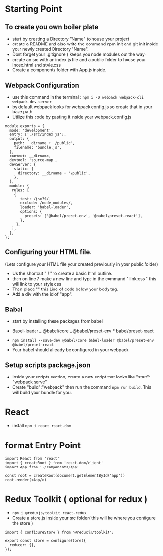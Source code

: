 # Starting Point

## To create you own boiler plate

- start by creating a Directory "Name" to house your project
- create a README and also write the command npm init and git init inside your newly created Directory "Name".
- Dont forget your .gitignore ( keeps you node modules out the way)
- create an src with an index.js file and a public folder to house your index.html and style.css
- Create a components folder with App.js inside.

## Webpack Configuration

- use this command in the terminal : `npm i -D webpack webpack-cli webpack-dev-server`
- by default webpack looks for webpack.config.js so create that in your base path
- Utilize this code by pasting it inside your webpack.config.js

```
module.exports = {
  mode: 'development',
  entry: ['./src/index.js'],
  output: {
    path: __dirname + '/public',
    filename: 'bundle.js',
  },
  context: __dirname,
  devtool: 'source-map',
  devServer: {
    static: {
      directory: __dirname + '/public',
    },
  },
  module: {
   rules: [
    {
       test: /jsx?$/,
       exclude: /node_modules/,
       loader: 'babel-loader',
       options: {
         presets: ['@babel/preset-env', '@babel/preset-react'],
       },
     },
   ],
  },
};
```

## Configuring your HTML file.

(Lets configure your HTML file your created previously in your public folder)

- Us the shortcut " ! " to create a basic html outline.
- then on line 7 make a new line and type in the command " link:css " this will link to your style.css
- Then place "<script type="text/javascript" src="/bundle.js"></script>" this Line of code below your body tag.
- Add a div with the id of "app".

## Babel

- start by installing these packages from babel

* Babel-loader _ @babel/core _ @babel/preset-env \* babel/preset-react

- `npm install --save-dev @babel/core babel-loader @babel/preset-env @babel/preset-react`
- Your babel should already be configured in your webpack.

## Setup scripts package.json

- Inside your scripts section, create a new script that looks like "start": "webpack serve"
- Create "build":"webpack" then run the command `npm run build`. This will build your bundle for you.

# React

- install `npm i react react-dom`

# format Entry Point

```
import React from 'react'
import { createRoot } from 'react-dom/client'
import App from './components/App'

const root = createRoot(document.getElementById('app'))
root.render(<App/>)

```

# Redux Toolkit ( optional for redux )

- `npm i @reduxjs/toolkit react-redux`
- Create a store.js inside your src folder( this will be where you configure the store )

```
import { configureStore } from "@reduxjs/toolkit";

export const store = configureStore({
  reducer: {},
});
```
